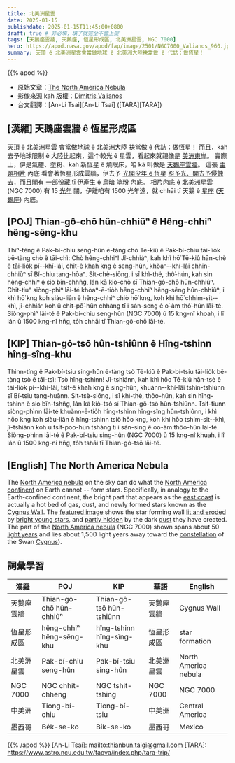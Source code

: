 ```yaml
---
title: 北美洲星雲
date: 2025-01-15
publishdate: 2025-01-15T11:45:00+0800
draft: true # 非必填，填了就完全不會上架
tags: [天鵝座雲牆, 天鵝座, 恆星形成區, 北美洲星雲, NGC 7000]
hero: https://apod.nasa.gov/apod/fap/image/2501/NGC7000_Valianos_960.jpg
summary: 天頂 ê 北美洲星雲會當做地球 ê 北美洲大陸袂當做 ê 代誌：做恆星！
---
```


{{% apod %}}

- 原始文章：[The North America Nebula](https://apod.nasa.gov/apod/ap250115.html)
- 影像來源 kah 版權：[Dimitris Valianos](https://www.facebook.com/dimitris.valianos.33/)
- 台文翻譯：[An-Li Tsai][An-Li Tsai] ([TARA][TARA])

## [漢羅] 天鵝座雲牆 ê 恆星形成區
天頂 ê [北美洲星雲][North America nebula] 會當做地球 ê [北美洲大陸][North America continent] 袂當做 ê 代誌：做恆星！
而且，kah 去予地球限制 ê 大陸比起來，這个較光 ê 星雲，看起來就親像是 [美洲東岸][east coast]。
實際上，伊是氣體、塗粉、kah 新恆星 ê 燒眠床，咱 kā 叫做是 [天鵝座雲牆][Cygnus Wall]。
這張 [主題相片][featured image] 內底 看會著恆星形成雲牆，伊去予 [光閣少年 ê 恆星][bright young stars] [照予光、閣去予侵蝕去][lit and eroded]，而且閣有 [一部份藏 tī][partly hidden] 伊產生 ê 烏暗 [塗粉][dust] 內底。
相片內底 ê [北美洲星雲][North America nebula] (NGC 7000) 有 15 [光年][light years] 闊，伊離咱有 1500 光年遠，就 chhāi tī 天鵝 ê [星座][constellation] ([天鵝座][Cygnus]) 內底。

## [POJ] Thian-gô-chō hûn-chhiûⁿ ê Hêng-chhiⁿ hêng-sêng-khu
Thiⁿ-téng ê Pak-bí-chiu seng-hûn ē-tàng chò Tē-kiû ê Pak-bí-chiu tāi-lio̍k bē-tàng chò ê tāi-chì: Chò hêng-chhiⁿ!
Jî-chhiáⁿ, kah khì hō͘ Tē-kiû hān-chè ê tāi-lio̍k pí--khí-lâi, chit-ê khah kng ê seng-hûn, khòaⁿ--khí-lâi chhin-chhiūⁿ sī Bí-chiu tang-hōaⁿ.
Si̍t-chè-siōng, i sī khì-thé, thô͘-hún, kah sin hêng-chhiⁿ ê sio bîn-chhn̂g, lán kā kiò-chò sī Thian-gô-chō hûn-chhiûⁿ.
Chit-tiuⁿ siòng-phìⁿ lāi-té khòaⁿ-ē-tio̍h hêng-chhiⁿ hêng-sêng hûn-chhiûⁿ, i khì hō͘ kng koh siàu-liân ê hêng-chhiⁿ chiò hō͘ kng, koh khì hō͘ chhim-sit--khì, jî-chhiáⁿ koh ū chi̍t-pō͘-hūn chhàng tī i sán-seng ê o͘-àm thô͘-hún lāi-té.
Siòng-phìⁿ lāi-té ê Pak-bí-chiu seng-hûn (NGC 7000) ū 15 kng-nî khoah, i lî lán ū 1500 kng-nî hn̄g, to̍h chhāi tī Thian-gô-chō lāi-té.

## [KIP] Thian-gô-tsō hûn-tshiûnn ê Hîng-tshinn hîng-sîng-khu
Thinn-tíng ê Pak-bí-tsiu sing-hûn ē-tàng tsò Tē-kiû ê Pak-bí-tsiu tāi-lio̍k bē-tàng tsò ê tāi-tsì: Tsò hîng-tshinn!
Jî-tshiánn, kah khì hōo Tē-kiû hān-tsè ê tāi-lio̍k pí--khí-lâi, tsit-ê khah kng ê sing-hûn, khuànn--khí-lâi tshin-tshiūnn sī Bí-tsiu tang-huānn.
Si̍t-tsè-siōng, i sī khì-thé, thôo-hún, kah sin hîng-tshinn ê sio bîn-tshn̂g, lán kā kiò-tsò sī Thian-gô-tsō hûn-tshiûnn.
Tsit-tiunn siòng-phìnn lāi-té khuànn-ē-tio̍h hîng-tshinn hîng-sîng hûn-tshiûnn, i khì hōo kng koh siàu-liân ê hîng-tshinn tsiò hōo kng, koh khì hōo tshim-sit--khì, jî-tshiánn koh ū tsi̍t-pōo-hūn tshàng tī i sán-sing ê oo-àm thôo-hún lāi-té.
Siòng-phìnn lāi-té ê Pak-bí-tsiu sing-hûn (NGC 7000) ū 15 kng-nî khuah, i lî lán ū 1500 kng-nî hn̄g, to̍h tshāi tī Thian-gô-tsō lāi-té.

## [English] The North America Nebula
The [North America nebula][North America nebula] on the sky can do what the [North America continent][North America continent] on Earth cannot -- form stars.
Specifically, in analogy to the Earth-confined continent, the bright part that appears as the [east coast][east coast] is actually a hot bed of gas, dust, and newly formed stars known as the [Cygnus Wall][Cygnus Wall].
The [featured image][featured image] shows the star forming wall [lit and eroded][lit and eroded] by [bright young stars][bright young stars], and [partly hidden][partly hidden] by the dark [dust][dust] they have created.
The part of the [North America nebula][North America nebula] (NGC 7000) shown spans about 50 [light years][light years] and lies about 1,500 light years away toward the [constellation][constellation] of the Swan [Cygnus][Cygnus]).


## 詞彙學習

|漢羅|POJ|KIP|華語|English|
|-|-|-|-|-|
|天鵝座雲牆|Thian-gô-chō hûn-chhiûⁿ|Thian-gô-tsō hûn-tshiûnn|天鵝座雲牆|Cygnus Wall|
|恆星形成區|hêng-chhiⁿ hêng-sêng-khu|hîng-tshinn hîng-sîng-khu|恆星形成區|star formation|
|北美洲星雲|Pak-bí-chiu seng-hûn|Pak-bí-tsiu sing-hûn|北美洲星雲|North America nebula|
|NGC 7000|NGC chhit-chheng|NGC tshit-tshing|NGC 7000|NGC 7000|
|中美洲|Tiong-bí-chiu|Tiong-bí-tsiu|中美洲|Central America|
|墨西哥|Be̍k-se-ko|Bi̍k-se-ko|墨西哥|Mexico|


{{% /apod %}}
[An-Li Tsai]: mailto:thianbun.taigi@gmail.com
[TARA]: https://www.astro.ncu.edu.tw/taova/index.php/tara-trip/

[copyright]: https://apod.nasa.gov/apod/fap/lib/about_apod.html#srapply
[License3]: https://creativecommons.org/licenses/by-nc-nd/3.0/
[License2]:https://creativecommons.org/licenses/by-nc-nd/2.0/

[North America nebula]:https://en.wikipedia.org/wiki/North_America_Nebula
[North America continent]:https://en.wikipedia.org/wiki/North_America
[east coast]:https://apod.nasa.gov/apod/ap160224.html
[Cygnus Wall]:https://apod.nasa.gov/apod/ap161011.html
[featured image]:https://www.facebook.com/photo/?fbid=8815926978442390&set=a.152943591407482
[lit and eroded]:https://apod.nasa.gov/apod/ap241022.html
[bright young stars]:https://apod.nasa.gov/apod/ap211124.html
[partly hidden]:http://blogs.nvidia.co.kr/wp-content/uploads/sites/16/2017/12/%EB%8B%99%EC%8A%A44.jpg
[dust]:https://astronomy.swin.edu.au/cosmos/d/Dust+Grain
[North America nebula]:https://apod.nasa.gov/apod/ap090630.html
[light years]:https://spaceplace.nasa.gov/light-year/
[constellation]:https://en.wikipedia.org/wiki/Constellation
[Cygnus]:http://www.hawastsoc.org/deepsky/cyg/index.html

